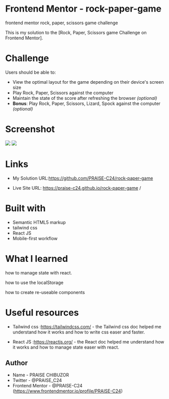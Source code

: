# Frontend Mentor - rock-paper-game

frontend mentor rock, paper, scissors game challenge

This is my solution to the [Rock, Paper, Scissors game Challenge on Frontend Mentor].

# Challenge

Users should be able to:

- View the optimal layout for the game depending on their device's screen size
- Play Rock, Paper, Scissors against the computer
- Maintain the state of the score after refreshing the browser _(optional)_
- **Bonus**: Play Rock, Paper, Scissors, Lizard, Spock against the computer _(optional)_

# Screenshot

![](./design/level-1-desktop.jpg)
![](./design/leve-2-mobile.png)

# Links

- My Solution URL:https://github.com/PRAISE-C24/rock-paper-game

- Live Site URL: https://praise-c24.github.io/rock-paper-game
  /

# Built with

- Semantic HTML5 markup
- tailwind css
- React JS
- Mobile-first workflow

# What I learned

how to manage state with react.

how to use the localStorage

how to create re-useable components

# Useful resources

- Tailwind css :https://tailwindcss.com/ - the Tailwind css doc helped me understand how it works and how to write css easer and faster.

- React JS :https://reactjs.org/ - the React doc helped me understand how it works and how to manage state easer with react.

## Author

- Name - PRAISE CHIBUZOR
- Twitter - @PRAISE_C24
- Frontend Mentor - @PRAISE-C24 (https://www.frontendmentor.io/profile/PRAISE-C24)
